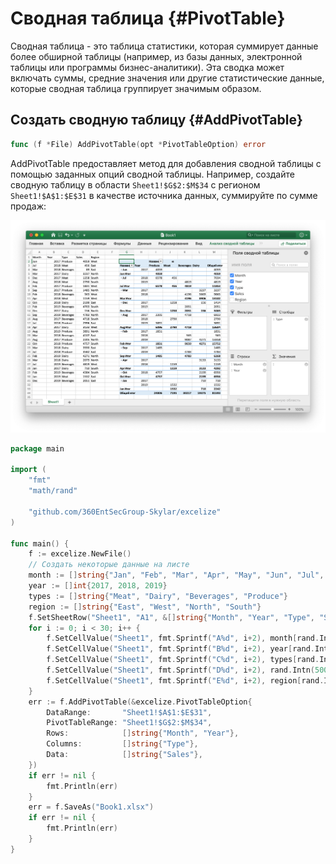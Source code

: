 # Сводная таблица {#PivotTable}

Сводная таблица - это таблица статистики, которая суммирует данные более обширной таблицы (например, из базы данных, электронной таблицы или программы бизнес-аналитики). Эта сводка может включать суммы, средние значения или другие статистические данные, которые сводная таблица группирует значимым образом.

## Создать сводную таблицу {#AddPivotTable}

```go
func (f *File) AddPivotTable(opt *PivotTableOption) error
```

AddPivotTable предоставляет метод для добавления сводной таблицы с помощью заданных опций сводной таблицы. Например, создайте сводную таблицу в области `Sheet1!$G$2:$M$34` с регионом `Sheet1!$A$1:$E$31` в качестве источника данных, суммируйте по сумме продаж:

<p align="center"><img width="1148" src="./images/pivot_table_01.png" alt="создать сводную таблицу с Excelize с помощью Go"></p>

```go
package main

import (
    "fmt"
    "math/rand"

    "github.com/360EntSecGroup-Skylar/excelize"
)

func main() {
    f := excelize.NewFile()
    // Создать некоторые данные на листе
    month := []string{"Jan", "Feb", "Mar", "Apr", "May", "Jun", "Jul", "Aug", "Sep", "Oct", "Nov", "Dec"}
    year := []int{2017, 2018, 2019}
    types := []string{"Meat", "Dairy", "Beverages", "Produce"}
    region := []string{"East", "West", "North", "South"}
    f.SetSheetRow("Sheet1", "A1", &[]string{"Month", "Year", "Type", "Sales", "Region"})
    for i := 0; i < 30; i++ {
        f.SetCellValue("Sheet1", fmt.Sprintf("A%d", i+2), month[rand.Intn(12)])
        f.SetCellValue("Sheet1", fmt.Sprintf("B%d", i+2), year[rand.Intn(3)])
        f.SetCellValue("Sheet1", fmt.Sprintf("C%d", i+2), types[rand.Intn(4)])
        f.SetCellValue("Sheet1", fmt.Sprintf("D%d", i+2), rand.Intn(5000))
        f.SetCellValue("Sheet1", fmt.Sprintf("E%d", i+2), region[rand.Intn(4)])
    }
    err := f.AddPivotTable(&excelize.PivotTableOption{
        DataRange:       "Sheet1!$A$1:$E$31",
        PivotTableRange: "Sheet1!$G$2:$M$34",
        Rows:            []string{"Month", "Year"},
        Columns:         []string{"Type"},
        Data:            []string{"Sales"},
    })
    if err != nil {
        fmt.Println(err)
    }
    err = f.SaveAs("Book1.xlsx")
    if err != nil {
        fmt.Println(err)
    }
}
```